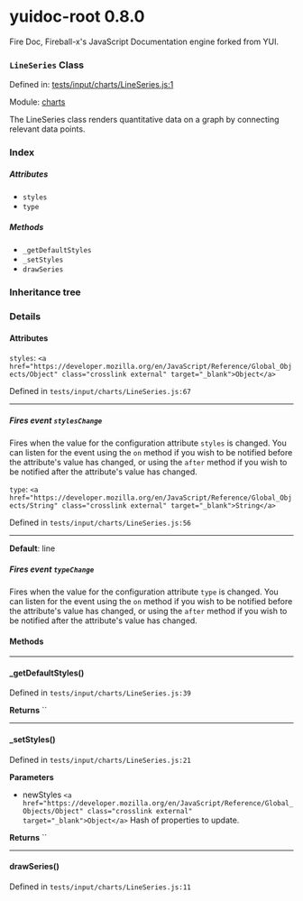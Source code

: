 
# yuidoc-root 0.8.0

Fire Doc, Fireball-x&#x27;s JavaScript Documentation engine forked from YUI.

### `LineSeries` Class


Defined in: [tests/input/charts/LineSeries.js:1](../files/tests/input/charts/LineSeries.js.js)

Module: [charts](../modules/charts.md)




The LineSeries class renders quantitative data on a graph by connecting relevant data points.

### Index


##### Attributes

  - `styles`
  - `type`


##### Methods


  - `_getDefaultStyles`
  - `_setStyles`
  - `drawSeries`





### Inheritance tree


### Details



#### Attributes


`styles`: `<a href="https://developer.mozilla.org/en/JavaScript/Reference/Global_Objects/Object" class="crosslink external" target="_blank">Object</a>`

Defined in `tests/input/charts/LineSeries.js:67`



---------------------




##### Fires event `stylesChange`

Fires when the value for the configuration attribute `styles` is
changed. You can listen for the event using the `on` method if you
wish to be notified before the attribute's value has changed, or
using the `after` method if you wish to be notified after the
attribute's value has changed.



`type`: `<a href="https://developer.mozilla.org/en/JavaScript/Reference/Global_Objects/String" class="crosslink external" target="_blank">String</a>`

Defined in `tests/input/charts/LineSeries.js:56`



---------------------



**Default**: line

##### Fires event `typeChange`

Fires when the value for the configuration attribute `type` is
changed. You can listen for the event using the `on` method if you
wish to be notified before the attribute's value has changed, or
using the `after` method if you wish to be notified after the
attribute's value has changed.





<!-- Method Block -->
#### Methods



--------------------------
#### _getDefaultStyles() 

Defined in `tests/input/charts/LineSeries.js:39`



> 


**Returns**
`` 


--------------------------
#### _setStyles() 

Defined in `tests/input/charts/LineSeries.js:21`



> 

**Parameters**
- newStyles `<a href="https://developer.mozilla.org/en/JavaScript/Reference/Global_Objects/Object" class="crosslink external" target="_blank">Object</a>` Hash of properties to update.

**Returns**
`` 


--------------------------
#### drawSeries() 

Defined in `tests/input/charts/LineSeries.js:11`



> 





